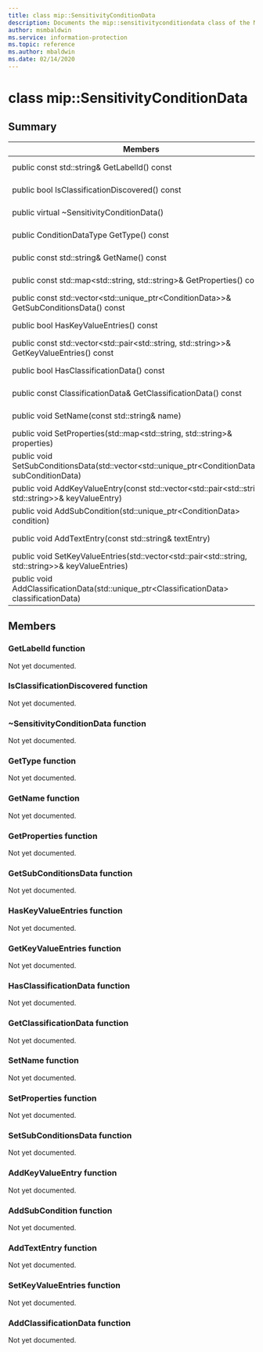 ```yaml
---
title: class mip::SensitivityConditionData 
description: Documents the mip::sensitivityconditiondata class of the Microsoft Information Protection (MIP) SDK.
author: msmbaldwin
ms.service: information-protection
ms.topic: reference
ms.author: mbaldwin
ms.date: 02/14/2020
---
```


# class mip::SensitivityConditionData 
  
## Summary
 Members                        | Descriptions                                
--------------------------------|---------------------------------------------
public const std::string& GetLabelId() const  | _Not yet documented._
public bool IsClassificationDiscovered() const  | _Not yet documented._
public virtual ~SensitivityConditionData()  | _Not yet documented._
public ConditionDataType GetType() const  | _Not yet documented._
public const std::string& GetName() const  | _Not yet documented._
public const std::map\<std::string, std::string\>& GetProperties() const  | _Not yet documented._
public const std::vector\<std::unique_ptr\<ConditionData\>\>& GetSubConditionsData() const  | _Not yet documented._
public bool HasKeyValueEntries() const  | _Not yet documented._
public const std::vector\<std::pair\<std::string, std::string\>\>& GetKeyValueEntries() const  | _Not yet documented._
public bool HasClassificationData() const  | _Not yet documented._
public const ClassificationData& GetClassificationData() const  | _Not yet documented._
public void SetName(const std::string& name)  | _Not yet documented._
public void SetProperties(std::map\<std::string, std::string\>& properties)  | _Not yet documented._
public void SetSubConditionsData(std::vector\<std::unique_ptr\<ConditionData\>\>& subConditionData)  | _Not yet documented._
public void AddKeyValueEntry(const std::vector\<std::pair\<std::string, std::string\>\>& keyValueEntry)  | _Not yet documented._
public void AddSubCondition(std::unique_ptr\<ConditionData\> condition)  | _Not yet documented._
public void AddTextEntry(const std::string& textEntry)  | _Not yet documented._
public void SetKeyValueEntries(std::vector\<std::pair\<std::string, std::string\>\>& keyValueEntries)  | _Not yet documented._
public void AddClassificationData(std::unique_ptr\<ClassificationData\> classificationData)  | _Not yet documented._
  
## Members
  
### GetLabelId function
Not yet documented.

  
### IsClassificationDiscovered function
Not yet documented.

  
### ~SensitivityConditionData function
Not yet documented.

  
### GetType function
Not yet documented.

  
### GetName function
Not yet documented.

  
### GetProperties function
Not yet documented.

  
### GetSubConditionsData function
Not yet documented.

  
### HasKeyValueEntries function
Not yet documented.

  
### GetKeyValueEntries function
Not yet documented.

  
### HasClassificationData function
Not yet documented.

  
### GetClassificationData function
Not yet documented.

  
### SetName function
Not yet documented.

  
### SetProperties function
Not yet documented.

  
### SetSubConditionsData function
Not yet documented.

  
### AddKeyValueEntry function
Not yet documented.

  
### AddSubCondition function
Not yet documented.

  
### AddTextEntry function
Not yet documented.

  
### SetKeyValueEntries function
Not yet documented.

  
### AddClassificationData function
Not yet documented.
